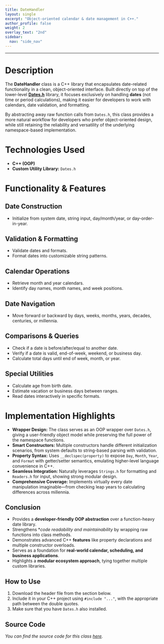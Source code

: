 ```yaml
---
title: DateHandler
layout: single
excerpt: "Object-oriented calendar & date management in C++."
author_profile: false
weight: 2
overlay_text: "2nd"
sidebar:
  nav: "side_nav"
---
```

---
# Description
The **DateHandler** class is a C++ library that encapsulates date-related functionality in a clean, object-oriented interface. Built directly on top of the lower-level [**Dates.h**](/CppLibs/Dates/) library, it focuses exclusively on handling **dates** (not time or period calculations), making it easier for developers to work with calendars, date validation, and formatting.

By abstracting away raw function calls from `Dates.h`, this class provides a more natural workflow for developers who prefer object-oriented design, while still retaining the reliability and versatility of the underlying namespace-based implementation.

# Technologies Used
- **C++ (OOP)**
- **Custom Utility Library:** `Dates.h`

# Functionality & Features
## Date Construction
  - Initialize from system date, string input, day/month/year, or day-order-in-year.

## Validation & Formatting
  - Validate dates and formats.
  - Format dates into customizable string patterns.

## Calendar Operations
  - Retrieve month and year calendars.
  - Identify day names, month names, and week positions.

## Date Navigation
  - Move forward or backward by days, weeks, months, years, decades, centuries, or millennia.

## Comparisons & Queries
  - Check if a date is before/after/equal to another date.
  - Verify if a date is valid, end-of-week, weekend, or business day.
  - Calculate total days until end of week, month, or year.

## Special Utilities
  - Calculate age from birth date.
  - Estimate vacation or business days between ranges.
  - Read dates interactively in specific formats.

# Implementation Highlights
  - **Wrapper Design:** The class serves as an OOP wrapper over `Dates.h`, giving a user-friendly object model while preserving the full power of the namespace functions.
  - **Smart Constructors:** Multiple constructors handle different initialization scenarios, from system defaults to string-based parsing with validation.
  - **Property Syntax:** Uses `__declspec(property)` to expose `Day`, `Month`, `Year`, and `Format` with getter/setter semantics, emulating higher-level language convenience in C++.
  - **Seamless Integration:** Naturally leverages `Strings.h` for formatting and `Readers.h` for input, showing strong modular design.
  - **Comprehensive Coverage:** Implements virtually every date manipulation imaginable—from checking leap years to calculating differences across millennia.

## Conclusion
  - Provides a **developer-friendly OOP abstraction** over a function-heavy date library.
  - Strengthens **code readability and maintainability* by wrapping raw functions into class methods.
  - Demonstrates advanced C++ **features** like property declarations and multiple constructor overloads.
  - Serves as a foundation for **real-world calendar, scheduling, and business applications**.
  - Highlights a **modular ecosystem approach**, tying together multiple custom libraries.

## How to Use
1. Download the header file from the section below.
2. Include it in your C++ project using `#include "..."`, with the appropriate path between the double quotes.
3. Make sure that you have `Dates.h` also installed.

## Source Code
*You can find the source code for this class [here](https://gist.github.com/AbdulrahmanMohammadSalem/e6a1f011c602025760a6825d36463ba2).*
